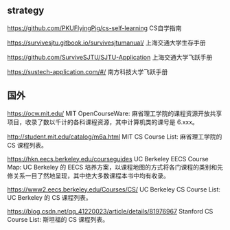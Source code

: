 ## strategy
https://github.com/PKUFlyingPig/cs-self-learning CS自学指南

https://survivesjtu.gitbook.io/survivesjtumanual/ 上海交通大学生存手册

https://github.com/SurviveSJTU/SJTU-Application 上海交通大学飞跃手册

https://sustech-application.com/#/ 南方科技大学飞跃手册
## 国外

https://ocw.mit.edu/   MIT OpenCourseWare: 麻省理工学院的课程资源开放共享项目，收录了数以千计的各科课程资源，其中计算机类的课号是 6.xxx。


http://student.mit.edu/catalog/m6a.html    MIT CS Course List: 麻省理工学院的 CS 课程列表。


https://hkn.eecs.berkeley.edu/courseguides    UC Berkeley EECS Course Map: UC Berkeley 的 EECS 培养方案，以课程地图的方式将各门课程的类别和先修关系一目了然地呈现，其中绝大多数课程本书中均有收录。


https://www2.eecs.berkeley.edu/Courses/CS/    UC Berkeley CS Course List: UC Berkeley 的 CS 课程列表。


https://blog.csdn.net/qq_41220023/article/details/81976967    Stanford CS Course List: 斯坦福的 CS 课程列表。

